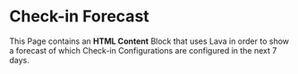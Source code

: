 # Check-in Forecast
This Page contains an **HTML Content** Block that uses Lava in order to show a forecast of which Check-in Configurations are configured in the next 7 days.